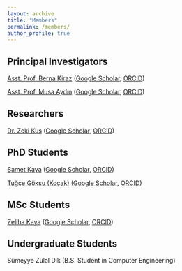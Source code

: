 ```yaml
---
layout: archive
title: "Members"
permalink: /members/
author_profile: true
---
```


## Principal Investigators

[Asst. Prof. Berna Kiraz](https://bkiraz.fsm.edu.tr/) ([Google Scholar](https://scholar.google.com/citations?user=Je4hzioAAAAJ), [ORCID](https://orcid.org/0000-0002-8428-3217))

[Asst. Prof. Musa Aydın](https://maydin.fsm.edu.tr/) ([Google Scholar](https://scholar.google.com/citations?user=yfKMO-wAAAAJ), [ORCID](https://orcid.org/0000-0002-5825-2230))

## Researchers
[Dr. Zeki Kuş](https://zkus.fsm.edu.tr/) ([Google Scholar](https://scholar.google.com/citations?user=h2B-3LwAAAAJ), [ORCID](https://orcid.org/0000-0001-8762-7233))

## PhD Students

[Samet Kaya](https://skaya.fsm.edu.tr/) ([Google Scholar](), [ORCID]()) 

[Tuğçe Göksu (Koçak)](https://tkocak.fsm.edu.tr/) ([Google Scholar](https://scholar.google.com/citations?user=KfQk4KsAAAAJ), [ORCID]())

## MSc Students

[Zeliha Kaya](https://zkaya.fsm.edu.tr/) ([Google Scholar](), [ORCID]())

## Undergraduate Students

Sümeyye Zülal Dik (B.S. Student in Computer Engineering)